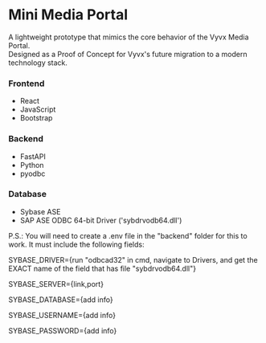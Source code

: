 # Mini Media Portal

A lightweight prototype that mimics the core behavior of the Vyvx Media Portal.  
Designed as a Proof of Concept for Vyvx's future migration to a modern technology stack.

### Frontend
- React
- JavaScript
- Bootstrap

### Backend
- FastAPI
- Python
- pyodbc

### Database
- Sybase ASE
- SAP ASE ODBC 64-bit Driver ('sybdrvodb64.dll')

P.S.: You will need to create a .env file in the "backend" folder for this to work. It must include the following fields: 

SYBASE_DRIVER={run "odbcad32" in cmd, navigate to Drivers, and get the EXACT name of the field that has file "sybdrvodb64.dll"}

SYBASE_SERVER={link,port}

SYBASE_DATABASE={add info}

SYBASE_USERNAME={add info}

SYBASE_PASSWORD={add info}
